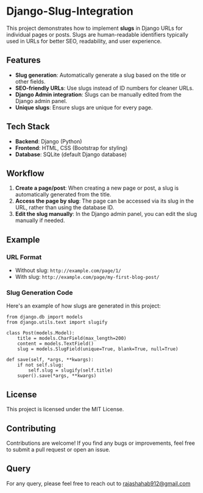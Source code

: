 # Django-Slug-Integration

This project demonstrates how to implement **slugs** in Django URLs for individual pages or posts. Slugs are human-readable identifiers typically used in URLs for better SEO, readability, and user experience.

## Features

- **Slug generation**: Automatically generate a slug based on the title or other fields.
- **SEO-friendly URLs**: Use slugs instead of ID numbers for cleaner URLs.
- **Django Admin integration**: Slugs can be manually edited from the Django admin panel.
- **Unique slugs**: Ensure slugs are unique for every page.

## Tech Stack

- **Backend**: Django (Python)
- **Frontend**: HTML, CSS (Bootstrap for styling)
- **Database**: SQLite (default Django database)

## Workflow

1. **Create a page/post**: When creating a new page or post, a slug is automatically generated from the title.
2. **Access the page by slug**: The page can be accessed via its slug in the URL, rather than using the database ID.
3. **Edit the slug manually**: In the Django admin panel, you can edit the slug manually if needed.

## Example

### URL Format

- Without slug: `http://example.com/page/1/`
- With slug: `http://example.com/page/my-first-blog-post/`

### Slug Generation Code

Here's an example of how slugs are generated in this project:

    from django.db import models
    from django.utils.text import slugify
    
    class Post(models.Model):
        title = models.CharField(max_length=200)
        content = models.TextField()
        slug = models.SlugField(unique=True, blank=True, null=True)

    def save(self, *args, **kwargs):
        if not self.slug:
            self.slug = slugify(self.title)
        super().save(*args, **kwargs)

## License

This project is licensed under the MIT License.

## Contributing

Contributions are welcome! If you find any bugs or improvements, feel free to submit a pull request or open an issue.

## Query

For any query, please feel free to reach out to rajashahab912@gmail.com
